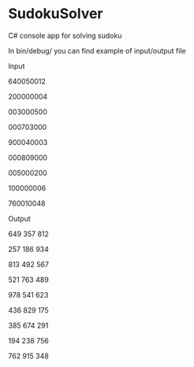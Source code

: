 # SudokuSolver
C# console app for solving sudoku

In bin/debug/ you can find example of input/output file

Input

640050012

200000004 

003000500

000703000

900040003

000809000

005000200

100000006

760010048

Output

649 357 812 

257 186 934 

813 492 567 


521 763 489 

978 541 623 

436 829 175 


385 674 291 

194 238 756 

762 915 348 

